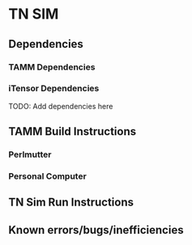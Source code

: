 # TN SIM 


## Dependencies


### TAMM Dependencies


### iTensor Dependencies

TODO: Add dependencies here


## TAMM Build Instructions

### Perlmutter


### Personal Computer


## TN Sim Run Instructions


## Known errors/bugs/inefficiencies

